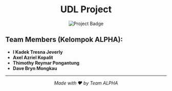 <h1 align="center">UDL Project</h1>

<p align="center">
  <img src="https://img.shields.io/badge/Project-UDL-brightgreen" alt="Project Badge">
</p>

<h2>Team Members (Kelompok ALPHA):</h2>

<ul>
  <li><b>I Kadek Tresna Jeverly</b></li>
  <li><b>Axel Azriel Kopalit</b></li>
  <li><b>Thimothy Reymar Pongantung</b></li>
  <li><b>Dave Bryn Mongkau</b></li>
</ul>

<hr>

<p align="center">
  <i>Made with ❤️ by Team ALPHA</i>
</p>
